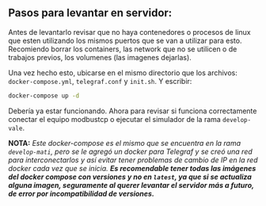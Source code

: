 ## Pasos para levantar en servidor:

Antes de levantarlo revisar que no haya contenedores o procesos de linux que esten utilizando los mismos puertos que se van a utilizar para esto. Recomiendo borrar los containers, las network que no se utilicen o de trabajos previos, los volumenes (las imagenes dejarlas).

Una vez hecho esto, ubicarse en el mismo directorio que los archivos: `docker-compose.yml`, `telegraf.conf` y `init.sh`. Y escribir:
```bash
docker-compose up -d
```

Debería ya estar funcionando. Ahora para revisar si funciona correctamente conectar el equipo modbustcp o ejecutar el simulador de la rama `develop-vale`.

**NOTA:** *Este docker-compose es el mismo que se encuentra en la rama `develop-mati`, pero se le agregó un docker para Telegraf y se creó una red para interconectarlos y así evitar tener problemas de cambio de IP en la red docker cada vez que se inicia. **Es recomendable tener todas las imágenes del docker compose con versiones y no en `latest`, ya que si se actualiza alguna imagen, seguramente al querer levantar el servidor más a futuro, de error por incompatibilidad de versiones.***
